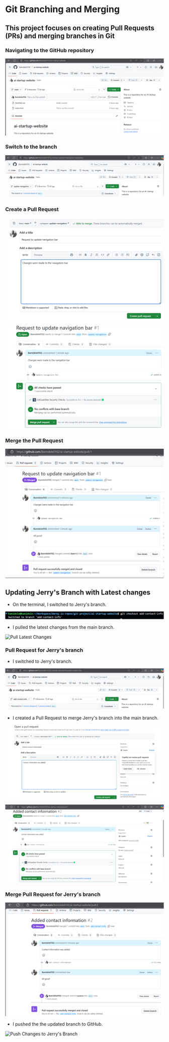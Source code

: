 # Git Branching and Merging

## This project focuses on creating Pull Requests (PRs) and merging branches in Git

### Navigating to the GitHub repository

![GitHub Repository](./images/navigate-github.png)

### Switch to the branch

![Switch to Branch](./images/switch-branch.png)

### Create a Pull Request

![Create Pull Request](./images/create-pull-request.png)

![Create Pull Request 2](./images/create-pull-request-2.png)

### Merge the Pull Request

![Merge Pull Request](./images/merge-pull-request.png)

## Updating Jerry's Branch with Latest changes

- On the terminal, I switched to Jerry's branch.

![Switch to Jerry's Branch](./images/switch-jerry-branch.png)

- I pulled the latest changes from the main branch.

![Pull Latest Changes](./images/pull-latest-changes.pn)

### Pull Request for Jerry's branch

- I switched to Jerry's branch.

![Switch to Jerry's Branch](./images/create-pull-request-jerry.png)

- I created a Pull Request to merge Jerry's branch into the main branch.

![Create Pull Request for Jerry's Branch](./images/create-pull-request-jerry-2.png)

![Pull Request for Jerry's Branch](./images/merge-pull-request-jerry.png)

### Merge Pull Request for Jerry's branch

![Merge Pull Request for Jerry's Branch](./images/merge-pull-request-jerry2.png)

- I pushed the the updated branch to GitHub.

![Push Changes to Jerry's Branch](./images/push-changes-jerry-branch.pn)
